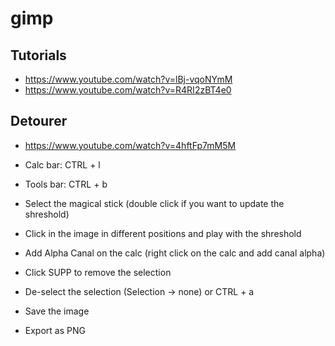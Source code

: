 # gimp

## Tutorials
* https://www.youtube.com/watch?v=lBj-vqoNYmM
* https://www.youtube.com/watch?v=R4RI2zBT4e0

## Detourer
* https://www.youtube.com/watch?v=4hftFp7mM5M

* Calc bar: CTRL + l
* Tools bar: CTRL + b
* Select the magical stick (double click if you want to update the shreshold)
* Click in the image in different positions and play with the shreshold
* Add Alpha Canal on the calc (right click on the calc and add canal alpha)
* Click SUPP to remove the selection
* De-select the selection (Selection -> none) or CTRL + a
* Save the image
* Export as PNG

